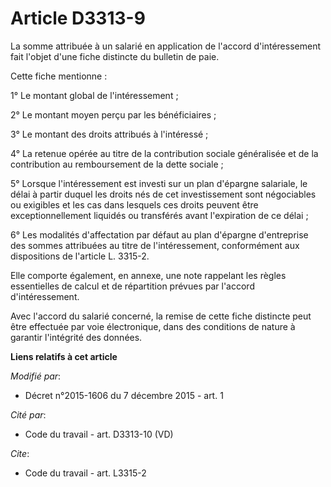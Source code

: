# Article D3313-9

La somme attribuée à un salarié en application de l'accord d'intéressement fait l'objet d'une fiche distincte du bulletin de
paie. 

Cette fiche mentionne : 

1° Le montant global de l'intéressement ; 

2° Le montant moyen perçu par les bénéficiaires ; 

3° Le montant des droits attribués à l'intéressé ; 

4° La retenue opérée au titre de la contribution sociale généralisée et de la contribution au remboursement de la dette
sociale ; 

5° Lorsque l'intéressement est investi sur un plan d'épargne salariale, le délai à partir duquel les droits nés de cet
investissement sont négociables ou exigibles et les cas dans lesquels ces droits peuvent être exceptionnellement liquidés ou
transférés avant l'expiration de ce délai ; 

6° Les modalités d'affectation par défaut au plan d'épargne d'entreprise des sommes attribuées au titre de l'intéressement,
conformément aux dispositions de l'article L. 3315-2. 

Elle comporte également, en annexe, une note rappelant les règles essentielles de calcul et de répartition prévues par
l'accord d'intéressement. 

Avec l'accord du salarié concerné, la remise de cette fiche distincte peut être effectuée par voie électronique, dans des
conditions de nature à garantir l'intégrité des données.

**Liens relatifs à cet article**

_Modifié par_:

  - Décret n°2015-1606 du 7 décembre 2015 - art. 1

_Cité par_:

  - Code du travail - art. D3313-10 (VD)

_Cite_:

  - Code du travail - art. L3315-2
